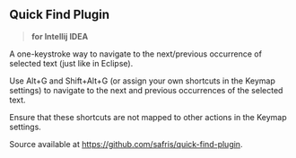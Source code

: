 ## Quick Find Plugin

> **for Intellij IDEA**

A one-keystroke way to navigate to the next/previous occurrence of selected text (just like in Eclipse).

Use Alt+G and Shift+Alt+G (or assign your own shortcuts in the Keymap settings) to navigate to the next and previous occurrences of the selected text.

Ensure that these shortcuts are not mapped to other actions in the Keymap settings.

Source available at <a href="https://github.com/safris/quick-find-plugin">https://github.com/safris/quick-find-plugin</a>.